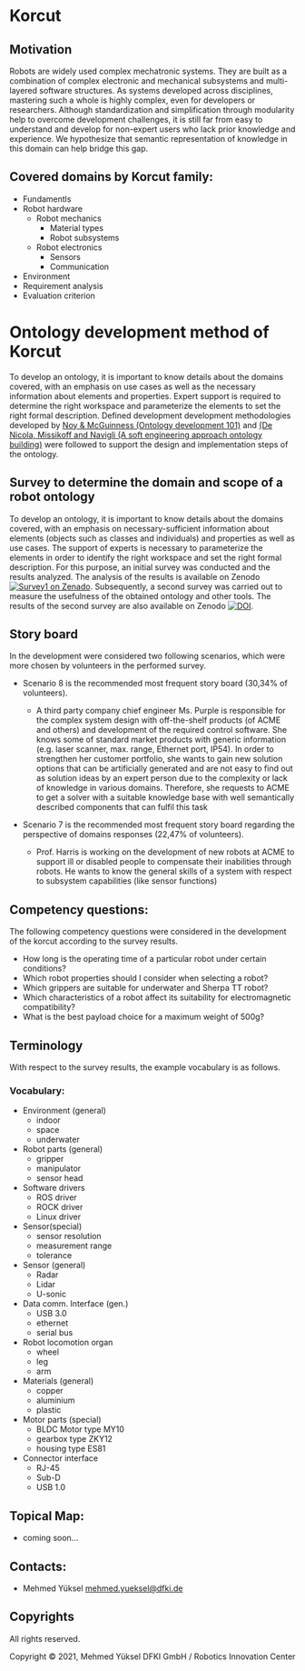 # Korcut

## Motivation
Robots are widely used complex mechatronic systems. They are built as a combination of complex electronic and mechanical subsystems and multi-layered software structures. As systems developed across disciplines, mastering such a whole is highly complex, even for developers or researchers. Although standardization and simplification through modularity help to overcome development challenges, it is still far from easy to understand and develop for non-expert users who lack prior knowledge and experience. We hypothesize that semantic representation of knowledge in this domain can help bridge this gap.


## Covered domains by Korcut family:
* Fundamentls
* Robot hardware
  * Robot mechanics
    * Material types
    * Robot subsystems
  * Robot electronics
    * Sensors
    * Communication
* Environment
* Requirement analysis
* Evaluation criterion

# Ontology development method of Korcut

To develop an ontology, it is important to know details about the domains covered, with an emphasis on use cases as well as the necessary information about elements and properties. Expert support is required to determine the right workspace and parameterize the elements to set the right formal description. Defined development development methodologies developed by [Noy & McGuinness (Ontology development 101)](https://protege.stanford.edu/publications/ontology_development/ontology101.pdf) and [(De Nicola, Missikoff and Navigli (A soft engineering approach ontology building)](http://wwwusers.di.uniroma1.it/~navigli/pubs/De_Nicola_Missikoff_Navigli_2009.pdf) were followed to support the design and implementation steps of the ontology.


## Survey to determine the domain and scope of a robot ontology

To develop an ontology, it is important to know details about the domains covered, with an emphasis on necessary-sufficient information about elements (objects such as classes and individuals) and properties as well as use cases. The support of experts is necessary to parameterize the elements in order to identify the right workspace and set the right formal description. For this purpose, an initial survey was conducted and the results analyzed. The analysis of the results is available on Zenodo [![Survey1 on Zenado](https://zenodo.org/badge/DOI/10.5281/zenodo.4646974.svg)](https://doi.org/10.5281/zenodo.4646974). Subsequently, a second survey was carried out to measure the usefulness of the obtained ontology and other tools. The results of the second survey are also available on Zenodo [![DOI](https://zenodo.org/badge/DOI/10.5281/zenodo.7585182.svg)](https://doi.org/10.5281/zenodo.7585182).


## Story board
In the development were considered two following scenarios, which were more chosen by volunteers in the performed survey.
* Scenario 8 is the recommended most frequent story board (30,34% of volunteers).
  *  A third party company chief engineer Ms. Purple is responsible for the complex system design with off-the-shelf products (of ACME and others) and development of the required control software. She knows some of standard market products with generic information (e.g. laser scanner, max. range, Ethernet port, IP54). In order to strengthen her customer portfolio, she wants to gain new solution options that can be artificially generated and are not easy to find out as solution ideas by an expert person due to the complexity or lack of knowledge in various domains. Therefore, she requests to ACME to get a solver with a suitable knowledge base with well semantically described components that can fulfil this task

* Scenario 7 is the recommended most frequent story board regarding  the perspective of domains responses (22,47% of volunteers).
  * Prof. Harris is working on the development of new robots at ACME to support ill or disabled people to compensate their inabilities through robots. He wants to know the general skills of a system with respect to subsystem capabilities (like sensor functions)

## Competency questions:
The following competency questions were considered in the development of the korcut according to the survey results.
* How long is the operating time of a particular robot under certain conditions?
* Which robot properties should I consider when selecting a robot?
* Which grippers are suitable for underwater and Sherpa TT robot?
* Which characteristics of a robot affect its suitability for electromagnetic compatibility?
* What is the best payload choice for a maximum weight of 500g?

## Terminology
With respect to the survey results, the example vocabulary is as follows.

### Vocabulary:

* Environment (general)
  * indoor
  * space
  * underwater
* Robot parts (general)
  * gripper
  * manipulator
  * sensor head
* Software drivers
  * ROS driver
  * ROCK driver
  * Linux driver
* Sensor(special)
  * sensor resolution
  * measurement range
  * tolerance
* Sensor (general)
  * Radar 
  * Lidar
  * U-sonic
* Data comm. Interface (gen.)
  * USB 3.0
  * ethernet
  * serial bus
* Robot locomotion organ
  * wheel
  * leg
  * arm
* Materials (general)
  * copper
  * aluminium
  * plastic
* Motor parts (special)
  * BLDC Motor type MY10
  * gearbox type ZKY12
  * housing type ES81
* Connector interface
  * RJ-45
  * Sub-D
  * USB 1.0


## Topical Map:
* coming soon...


## Contacts:
* Mehmed Yüksel <mehmed.yueksel@dfki.de>

## Copyrights
All rights reserved.

Copyright &copy; 2021, Mehmed Yüksel DFKI GmbH / Robotics Innovation Center
